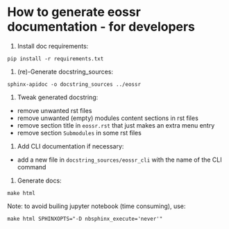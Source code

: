 # How to generate eossr documentation - for developers


1. Install doc requirements:
```
pip install -r requirements.txt
```

1. (re)-Generate docstring_sources:
```
sphinx-apidoc -o docstring_sources ../eossr
```

1. Tweak generated docstring:
- remove unwanted rst files
- remove unwanted (empty) modules content sections in rst files
- remove section title in `eossr.rst` that just makes an extra menu entry
- remove section `Submodules` in some rst files

1. Add CLI documentation if necessary:
- add a new file in `docstring_sources/eossr_cli` with the name of the CLI command

1. Generate docs:
```
make html
```

Note: to avoid builing jupyter notebook (time consuming), use:
```
make html SPHINXOPTS="-D nbsphinx_execute='never'"
```
